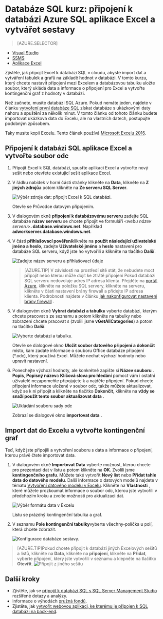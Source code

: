 <properties
    pageTitle="Připojit Excel k SQL databázi | Microsoft Azure"
    description="Zjistěte, jak se připojit k databázi Azure SQL v cloudu aplikaci Microsoft Excel. Import dat do Excelu pro vytváření sestav a zkoumání dat."
    services="sql-database"
    keywords="připojit excel k sql, import dat do aplikace excel"
    documentationCenter=""
    authors="joseidz"
    manager="jhubbard"
    editor=""/>


<tags
    ms.service="sql-database"
    ms.workload="data-management"
    ms.tgt_pltfrm="na"
    ms.devlang="na"
    ms.topic="get-started-article"
    ms.date="07/05/2016"
    ms.author="joseidz"/>


# <a name="sql-database-tutorial-connect-excel-to-an-azure-sql-database-and-create-a-report"></a>Databáze SQL kurz: připojení k databázi Azure SQL aplikace Excel a vytvářet sestavy

> [AZURE.SELECTOR]
- [Visual Studio](sql-database-connect-query.md)
- [SSMS](sql-database-connect-query-ssms.md)
- [Aplikace Excel](sql-database-connect-excel.md)

Zjistěte, jak připojit Excel k databázi SQL v cloudu, abyste import dat a vytváření tabulek a grafů na základě hodnot v databázi. V tomto kurzu, který chcete nastavit připojení mezi Excelem a databázovou tabulku uložte soubor, který ukládá data a informace o připojení pro Excel a vytvořte kontingenční graf z hodnoty v databázi.

Než začnete, musíte databázi SQL Azure. Pokud nemáte jeden, najdete v článku [vytvoření první databáze SQL](sql-database-get-started.md) získat databáze s ukázkovými daty nahoru a spuštění za několik minut. V tomto článku od tohoto článku budete importovat ukázková data do Excelu, ale na vlastních datech, postupujte podobným způsobem.

Taky musíte kopii Excelu. Tento článek používá [Microsoft Excelu 2016](https://products.office.com/en-US/).

## <a name="connect-excel-to-a-sql-database-and-create-an-odc-file"></a>Připojení k databázi SQL aplikace Excel a vytvořte soubor odc

1.  Připojit Excel k SQL databázi, spusťte aplikaci Excel a vytvořte nový sešit nebo otevřete existující sešit aplikace Excel.

2.  V řádku nabídek v horní části stránky klikněte na **Data**, klikněte na **Z jiných zdrojů**a potom klikněte na **Ze serveru SQL Server**.

    ![Výběr zdroje dat: připojit Excel k SQL databázi.](./media/sql-database-connect-excel/excel_data_source.png)

    Otevře se Průvodce datovým připojením.

3.  V dialogovém okně **připojení k databázovému serveru** zadejte SQL databáze **název serveru** se chcete připojit ve formuláři <*webu název serveru*>**. database.windows.net**. Například **adworkserver.database.windows.net**.

4.  V části **přihlašovací pověření**klikněte na **použít následující uživatelské jméno a heslo**, zadejte **Uživatelské jméno** a **heslo** nastavení pro databáze SQL serveru, když jste ho vytvořili a klikněte na tlačítko **Další**.

    ![Zadejte název serveru a přihlašovací údaje](./media/sql-database-connect-excel/connect-to-server.png)

    > [AZURE.TIP] V závislosti na prostředí sítě stát, že nebudete moct připojit nebo kterou může dojít ke ztrátě připojení Pokud databázi SQL serveru nedovoluje adres IP adresa klienta. Přejděte na [portál Azure](https://portal.azure.com/), klikněte na položku SQL servery, klikněte na serveru, klikněte v části nastavení brány firewall a přidejte IP adresa klienta. Podrobnosti najdete v článku [jak nakonfigurovat nastavení brány firewall](sql-database-configure-firewall-settings.md) .

5. V dialogovém okně **Vybrat databázi a tabulku** vyberte databázi, kterým chcete pracovat s ze seznamu a potom klikněte na tabulky nebo zobrazení chcete pracovat s (zvolili jsme **vGetAllCategories**) a potom na tlačítko **Další**.

    ![Vyberte databázi a tabulku.](./media/sql-database-connect-excel/select-database-and-table.png)

    Otevře se dialogové okno **Uložit soubor datového připojení a dokončit** místo, kam zadáte informace o souboru Office databáze připojení (*.odc), který používá Excel. Můžete nechat výchozí hodnoty nebo upravit nastavení.

6. Ponechejte výchozí hodnoty, ale konkrétně zapište si **Název souboru** . **Popis**, **Popisný název**a **Klíčová slova pro hledání** pomoct vám i ostatní uživatelé nezapomeňte připojujete k a najděte připojení. Pokud chcete připojení informace uložené v soubor odc, takže můžete aktualizovat, když se k ní připojit a klikněte na tlačítko **Dokončit**, klikněte na **vždy se snaží použít tento soubor aktualizovat data** .

    ![Ukládání souboru sady odc](./media/sql-database-connect-excel/save-odc-file.png)

    Zobrazí se dialogové okno **importovat data** .

## <a name="import-the-data-into-excel-and-create-a-pivot-chart"></a>Import dat do Excelu a vytvořte kontingenční graf
Teď, když jste připojili a vytvoření souboru s data a informace o připojení, kterou právě čtete importovat data.

1. V dialogovém okně **Importovat Data** vyberte možnost, kterou chcete pro prezentaci dat v listu a potom klikněte na **OK**. Zvolili jsme **kontingenčního grafu**. Můžete také vytvořit **Nový list** nebo **Přidat tahle data do datového modelu**. Další informace o datových modelů najdete v tématu [Vytvoření datového modelu v Excelu](https://support.office.com/article/Create-a-Data-Model-in-Excel-87E7A54C-87DC-488E-9410-5C75DBCB0F7B). Klikněte na **Vlastnosti** , které můžete prozkoumat informace o soubor odc, kterou jste vytvořili v předchozím kroku a zvolte možnosti pro aktualizaci dat.

    ![Výběr formátu data v Excelu](./media/sql-database-connect-excel/import-data.png)

    Listu se prázdný kontingenční tabulka a graf.

8. V seznamu **Pole kontingenční tabulky**vyberte všechny-políčka u polí, která chcete zobrazit.

    ![Konfigurace databáze sestavy.](./media/sql-database-connect-excel/power-pivot-results.png)

> [AZURE.TIP]Pokud chcete připojit k databázi jiných Excelových sešitů a listů, klikněte na **Data**, klikněte na **připojení**, klikněte na **Přidat**, vyberte připojení, který jste vytvořili v seznamu a klepněte na tlačítko **Otevřít**.
> ![Připojit z jiného sešitu](./media/sql-database-connect-excel/open-from-another-workbook.png)

## <a name="next-steps"></a>Další kroky

- Zjistěte, jak se [připojit k databázi SQL s SQL Server Management Studio](sql-database-connect-query-ssms.md) rozšířené dotazy a analýzy.
- Informace o výhodách [pružná fondů](sql-database-elastic-pool.md).
- Zjistěte, jak [vytvořit webovou aplikaci, ke kterému je připojen k SQL databázi na back-end](../app-service-web/web-sites-dotnet-deploy-aspnet-mvc-app-membership-oauth-sql-database.md).
